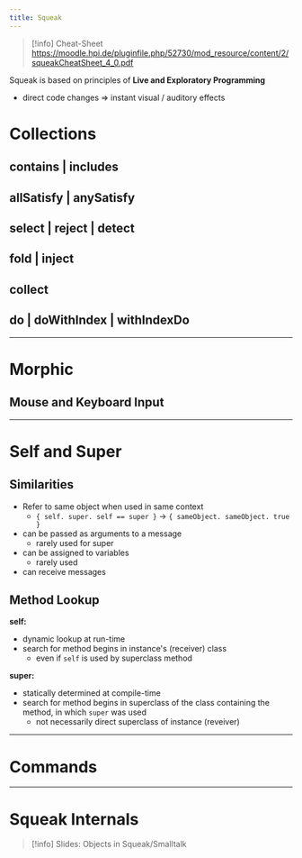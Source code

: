 ```yaml
---
title: Squeak
---
```

> [!info] Cheat-Sheet
> https://moodle.hpi.de/pluginfile.php/52730/mod_resource/content/2/squeakCheatSheet_4_0.pdf

Squeak is based on principles of **Live and Exploratory Programming**
- direct code changes $\Rightarrow$ instant visual / auditory effects

# Collections
## contains | includes


## allSatisfy | anySatisfy


## select | reject | detect


## fold | inject


## collect


## do | doWithIndex | withIndexDo


---
# Morphic
## Mouse and Keyboard Input


---
# Self and Super
## Similarities
- Refer to same object when used in same context
	- `{ self. super. self == super }` $\to$ `{ sameObject. sameObject. true }`
- can be passed as arguments to a message
	- rarely used for super
- can be assigned to variables
	- rarely used
- can receive messages

## Method Lookup
**self:**
- dynamic lookup at run-time
- search for method begins in instance's (receiver) class
	- even if `self` is used by superclass method

**super:**
- statically determined at compile-time
- search for method begins in superclass of the class containing the method, in which `super` was used
	- not necessarily direct superclass of instance (reveiver)

---
# Commands

---
# Squeak Internals
> [!info] Slides: Objects in Squeak/Smalltalk

